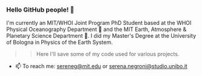 ### Hello GitHub people! 👋

I'm currently an MIT/WHOI Joint Program PhD Student based at the WHOI Physical Oceanography Department :ocean: and the MIT Earth, Atmosphere & Planetary Science Department 🌱. 
I did my Master's Degree at the University of Bologna in Physics of the Earth System.

>> Here I'll save some of my code used for various projects.

- 📫 To reach me: sereneg@mit.edu or serena.negroni@studio.unibo.it


<!-- - 🔭 I’m currently working on ...
-  I’m currently learning ...
- 👯 I’m looking to collaborate on ...
- 🤔 I’m looking for help with ...
- 💬 Ask me about ...

- 😄 Pronouns: ...
- ⚡ Fun fact: ...
-->

